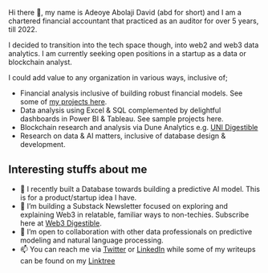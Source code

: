 Hi there 👋, my name is Adeoye Abolaji David (abd for short) and I am a chartered financial accountant that practiced as an auditor for over 5 years, till 2022. 

I decided to transition into the tech space though, into web2 and web3 data analytics. 
I am currently seeking open positions in a startup as a data or blockchain analyst. 

I could add value to any organization in various ways, inclusive of; 
* Financial analysis inclusive of building robust financial models. See some of [my projects here](https://drive.google.com/drive/folders/1Gkt7Bm68O7Jy5mjga2H9FFFuvw_23RjD?usp=share_link).
* Data analysis using Excel & SQL complemented by delightful dashboards in Power BI & Tableau. See sample projects here.  
* Blockchain research and analysis via Dune Analytics e.g. [UNI Digestible](https://dune.com/abd010x/uni-digestible)
* Research on data & AI matters, inclusive of database design & development.   


## Interesting stuffs about me
- 🌱 I recently built a Database towards building a predictive AI model. This is for a product/startup idea I have. 
- 🌱 I’m building a Substack Newsletter focused on exploring and explaining Web3 in relatable, familiar ways to non-techies. Subscribe here at [Web3 Digestible](https://web3digestible.substack.com/).
- 💞️ I’m open to collaboration with other data professionals on predictive modeling and natural language processing.
- 📫 You can reach me via [Twitter](https://twitter.com/abd010x) or [LinkedIn](https://www.linkedin.com/in/abolaji-david/) while some of my writeups can be found on my [Linktree](https://linktr.ee/abd010x)

<!---
abd010x/abd01-0x is a ✨ special ✨ repository because its `README.md` (this file) appears on your GitHub profile.
You can click the Preview link to take a look at your changes.
--->
